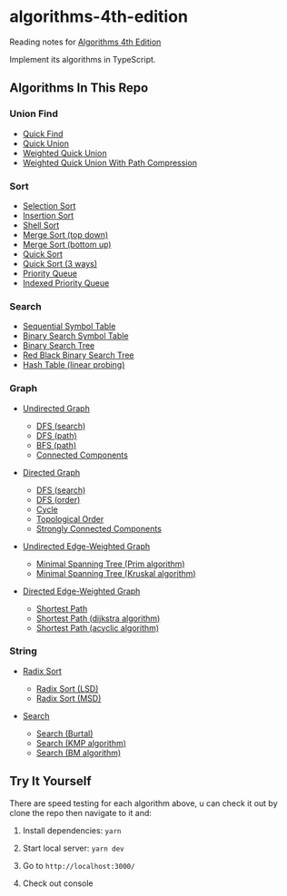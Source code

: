 # algorithms-4th-edition

Reading notes for [Algorithms 4th Edition](https://algs4.cs.princeton.edu/home/)

Implement its algorithms in TypeScript.

## Algorithms In This Repo

### Union Find

- [Quick Find](https://github.com/Vyse12138/algorithms-4th-edition/tree/main/src/algorithms/unionFind/quickFind.ts)
- [Quick Union](https://github.com/Vyse12138/algorithms-4th-edition/blob/main/src/algorithms/unionFind/quickUnion.ts)
- [Weighted Quick Union](https://github.com/Vyse12138/algorithms-4th-edition/blob/main/src/algorithms/unionFind/weightQuickUnion.ts)
- [Weighted Quick Union With Path Compression](https://github.com/Vyse12138/algorithms-4th-edition/blob/main/src/algorithms/unionFind/weightedQuickUnionWithPathCompression.ts)

### Sort

- [Selection Sort](https://github.com/Vyse12138/algorithms-4th-edition/blob/main/src/algorithms/sort/selection.ts)
- [Insertion Sort](https://github.com/Vyse12138/algorithms-4th-edition/blob/main/src/algorithms/sort/insertion.ts)
- [Shell Sort](https://github.com/Vyse12138/algorithms-4th-edition/blob/main/src/algorithms/sort/shell.ts)
- [Merge Sort (top down)](https://github.com/Vyse12138/algorithms-4th-edition/blob/main/src/algorithms/sort/mergeTopDown.ts)
- [Merge Sort (bottom up)](https://github.com/Vyse12138/algorithms-4th-edition/blob/main/src/algorithms/sort/mergeBottomUp.ts)
- [Quick Sort](https://github.com/Vyse12138/algorithms-4th-edition/blob/main/src/algorithms/sort/quick.ts)
- [Quick Sort (3 ways)](https://github.com/Vyse12138/algorithms-4th-edition/blob/main/src/algorithms/sort/quick3Way.ts)
- [Priority Queue](https://github.com/Vyse12138/algorithms-4th-edition/blob/main/src/algorithms/sort/priorityQueue.ts)
- [Indexed Priority Queue](https://github.com/Vyse12138/algorithms-4th-edition/blob/main/src/algorithms/sort/indexedPriorityQueue.ts)

### Search

- [Sequential Symbol Table](https://github.com/Vyse12138/algorithms-4th-edition/blob/main/src/algorithms/search/sequentialSearchST.ts)
- [Binary Search Symbol Table](https://github.com/Vyse12138/algorithms-4th-edition/blob/main/src/algorithms/search/binarySearchST.ts)
- [Binary Search Tree](https://github.com/Vyse12138/algorithms-4th-edition/blob/main/src/algorithms/search/binarySearchTree.ts)
- [Red Black Binary Search Tree](https://github.com/Vyse12138/algorithms-4th-edition/blob/main/src/algorithms/search/redBlackBST.ts)
- [Hash Table (linear probing)](https://github.com/Vyse12138/algorithms-4th-edition/blob/main/src/algorithms/search/hashTable.ts)

### Graph

- [Undirected Graph](https://github.com/Vyse12138/algorithms-4th-edition/blob/main/src/algorithms/graph/graph/graph.ts)

  - [DFS (search)](https://github.com/Vyse12138/algorithms-4th-edition/blob/main/src/algorithms/graph/graph/depthFirstSearch.ts)
  - [DFS (path)](https://github.com/Vyse12138/algorithms-4th-edition/blob/main/src/algorithms/graph/graph/depthFirstPath.ts)
  - [BFS (path)](https://github.com/Vyse12138/algorithms-4th-edition/blob/main/src/algorithms/graph/graph/breadthFirstPath.ts)
  - [Connected Components](https://github.com/Vyse12138/algorithms-4th-edition/blob/main/src/algorithms/graph/graph/connectedComponents.ts)

- [Directed Graph](https://github.com/Vyse12138/algorithms-4th-edition/blob/main/src/algorithms/graph/diGraph/diGraph.ts)

  - [DFS (search)](https://github.com/Vyse12138/algorithms-4th-edition/blob/main/src/algorithms/graph/diGraph/diDepthFirstSearch.ts)
  - [DFS (order)](https://github.com/Vyse12138/algorithms-4th-edition/blob/main/src/algorithms/graph/diGraph/diDepthFirstOrder.ts)
  - [Cycle](https://github.com/Vyse12138/algorithms-4th-edition/blob/main/src/algorithms/graph/diGraph/diCycle.ts)
  - [Topological Order](https://github.com/Vyse12138/algorithms-4th-edition/blob/main/src/algorithms/graph/diGraph/diTopologicalOrder.ts)
  - [Strongly Connected Components](https://github.com/Vyse12138/algorithms-4th-edition/blob/main/src/algorithms/graph/diGraph/diSCC.ts)

- [Undirected Edge-Weighted Graph](https://github.com/Vyse12138/algorithms-4th-edition/blob/main/src/algorithms/graph/edgeWeightedGraph/edgeWeightedGraph.ts)

  - [Minimal Spanning Tree (Prim algorithm)](https://github.com/Vyse12138/algorithms-4th-edition/blob/main/src/algorithms/graph/edgeWeightedGraph/lazyPrimMST.ts)
  - [Minimal Spanning Tree (Kruskal algorithm)](https://github.com/Vyse12138/algorithms-4th-edition/blob/main/src/algorithms/graph/edgeWeightedGraph/kruskalMST.ts)

- [Directed Edge-Weighted Graph](https://github.com/Vyse12138/algorithms-4th-edition/blob/main/src/algorithms/graph/edgeWeightedDiGraph/edgeWeightedDiGraph.ts)

  - [Shortest Path](https://github.com/Vyse12138/algorithms-4th-edition/blob/main/src/algorithms/graph/edgeWeightedDiGraph/shortestPath.ts)
  - [Shortest Path (dijkstra algorithm)](https://github.com/Vyse12138/algorithms-4th-edition/blob/main/src/algorithms/graph/edgeWeightedDiGraph/dijkstraSP.ts)
  - [Shortest Path (acyclic algorithm)](https://github.com/Vyse12138/algorithms-4th-edition/blob/main/src/algorithms/graph/edgeWeightedDiGraph/acyclicSP.ts)

### String

- [Radix Sort](https://github.com/Vyse12138/algorithms-4th-edition/blob/main/src/algorithms/string/radixSort)

  - [Radix Sort (LSD)](https://github.com/Vyse12138/algorithms-4th-edition/blob/main/src/algorithms/string/radixSort/radixSortLSD.ts)
  - [Radix Sort (MSD)](https://github.com/Vyse12138/algorithms-4th-edition/blob/main/src/algorithms/string/radixSort/radixSortMSD.ts)

- [Search](https://github.com/Vyse12138/algorithms-4th-edition/blob/main/src/algorithms/string/search)

  - [Search (Burtal)](https://github.com/Vyse12138/algorithms-4th-edition/blob/main/src/algorithms/string/search/search.ts)
  - [Search (KMP algorithm)](https://github.com/Vyse12138/algorithms-4th-edition/blob/main/src/algorithms/string/search/searchKMP.ts)
  - [Search (BM algorithm)](https://github.com/Vyse12138/algorithms-4th-edition/blob/main/src/algorithms/string/search/searchBM.ts)

## Try It Yourself

There are speed testing for each algorithm above, u can check it out by clone the repo then navigate to it and:

1. Install dependencies: `yarn`

2. Start local server: `yarn dev`

3. Go to `http://localhost:3000/`

4. Check out console
